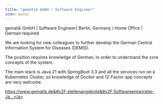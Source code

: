 ```yaml
---
title: "gematik GmbH : Software Engineer"
icon: minus
---
```

gematik GmbH | Software Engineer| Berlin, Germany &#x2F; Home Office | German required

We are looking for new colleagues to further develop the German Central Information System for Diseases (DEMIS).

The position requires knowledge of German, in order to understand the core concepts of the system.

The main stack is Java 21 with SpringBoot 3.3 and all the services run on a Kubernetes Cluster, so knowledge of Docker and 12-Factor app concepts are very welcome

<a href="https:&#x2F;&#x2F;www.gematik.de&#x2F;stellenangebote&#x2F;Softwareentwickler-Java-Mensch-de-j348.html" rel="nofollow">https:&#x2F;&#x2F;www.gematik.de&#x2F;stellenangebote&#x2F;Softwareentwickler-Ja...</a>
